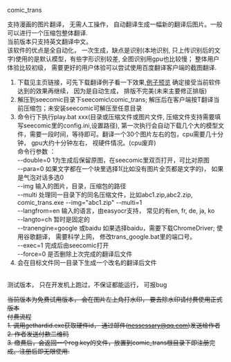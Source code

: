 comic_trans

支持漫画的图片翻译， 无需人工操作， 自动翻译生成一幅新的翻译后图片。一般可以进行一个压缩包整体翻译.<br>
当前版本只支持英文翻译中文。<br>
该软件的优点是全自动化， 一次生成，缺点是识别(本地识别, 只上传识别后的文字)使用的是默认模型，有些字形识别较差, 全图识别用gpu也比较慢； 整体用户体验比较初级， 需要更好的用户体验可以尝试使用百度翻译客户端的截图翻译.


1. 下载见主页链接，可先下载翻译例子看一下效果,[例子预览](sample.md) 确定接受当前软件达到的效果再继续， 因为是自动生成， 排版不完美(未来主要修正排版)
2. 解压到seecomic目录下seecomic\comic_trans; 解压后在客户端按T翻译当前压缩包；未安装seecomic可解压至任意目录
3. 命令行下执行play.bat xxx(目录或压缩文件或图片文件, 压缩文件支持需要填写seecomic里的config.ini,设置路径), 第一次执行会自动下载几个大的模型文件，需要一段时间，等待即可。翻译一个30个图片左右的包，cpu需要几十分钟， gpu大约十分钟左右， 视硬件情况。(cpu废弃)
<br>命令行参数 ：<br> --double=0 1为生成后保留原图，在seecomic里双页打开，可比对原图<br> --para=0 如果文字都在一个块里选择1(比如没有图片全页都是文字的)， 如果是气泡对话多选0
<br>--img 输入的图片，目录，压缩包的路径<br>--multi 处理同一目录下的同名压缩文件，比如abc1.zip,abc2.zip, comic_trans.exe --img="abc1.zip" --multi=1
<br> --langfrom=en 输入的语言，由easyocr支持， 常见的有en, fr, de, ja, ko
<br> --langto=ch 暂时是固定的
<br> --tranengine=google 或baidu 如果选择baidu，需要下载ChromeDriver; 使用谷歌翻译， 需要科学上网， 修改trans_google.bat里的端口号。
<br> --exec=1 完成后由seecomic打开
<br> --force=0 是否删除上次完成的翻译后文件
4. 会在目标文件同一目录下生成一个改名的翻译后文件



<br>
测试版本， 只在开发机上跑过，不保证都能运行， 可报bug

~~当前版本为免费试用版本， 会在图片左上角打水印， 要去除水印请付费使用正式版本~~
<br>
~~付费流程~~
<br>
~~1. 调用gethardid.exe获取硬件id， 通过邮件(nessessary@qq.com)发送给作者~~
<br>
~~2. 作者发送付款二维码~~
<br>
~~3. 缴费后，会返回一个reg.key的文件，放置到comic_trans根目录下即注册完成。注册后即无限使用.~~

